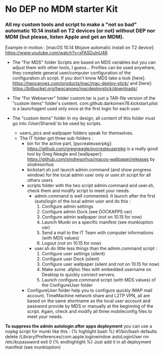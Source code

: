 No DEP no MDM starter Kit
==========
### All my custom tools and script to make a "not so bad" automatic 10.14 install on T2 devices (or not) without DEP nor MDM (but please, listen Apple and get an MDM).

Example in motion : [macOS 10.14 Mojave automatic install on T2 device]: https://www.youtube.com/watch?v=xFASDulnU48

* The "For MDS" folder
Scripts are based on MDS variables but you can adjust them with other tools, I guess...
Profiles can be used anywhere, they complete general user/computer configuration of the configuration.sh script.
If you don't know MDS take a look [here]: https://twocanoes.com/products/mac/mac-deploy-stick/ and [here]: https://bitbucket.org/twocanoes/macdeploystick/downloads/

* The "For Webserver" folder
custom.tar is just a TAR-file version of the "custom items" folder's content.
com.github.darkomen78.kickstart.plist is a launchagent used only once at the first login for each user.

* The "custom items" folder
In my design, all content of this folder must go into /User/Shared/ to be used by scripts.
  * users_pics and wallpaper folders speak for themselves.
  * The IT folder got three sub-folders :
    * bin for the active part, [pycreateuserpkg]: https://github.com/gregneagle/pycreateuserpkg is a really good tool by Greg Neagle and [wallpaper]: https://github.com/sindresorhus/macos-wallpaper/releases by sindresorhus
    * kickstart.sh just launch admin.command (and show progress window) for the local admin user only or user.sh script for all others users
    * scripts folder with the two script admin.command and user.sh, check them and modify script to meet your needs.   
      * admin.command is well commented. It launch after the first (auto)login of the local admin user and do this :
        1. Configure admin settings
        2. Configure admin Dock (see DOCKAPPS var)
        3. Configure admin wallpaper (not on 10.15 for now)
        4. Launch Munki on a specific manifest (see munkioption var)
        5. Send a mail to the IT Team with computer informations (with MDS values)
        6. Logout (not on 10.15 for now)
      * user.sh do little less things than the admin.command script :
        1. Configure user settings (silent)
        2. Configure user Dock (silent)
        3. Configure user wallpaper (silent and not on 10.15 for now)
        4. Make some .afploc files with embedded username on Desktop to quickly connect servers.
        5. Launch configure.command script (with MDS values) of the ConfigureUser folder
    * ConfigureUser folder help you to configure quickly IMAP mail account, TimeMachine network share and L2TP VPN, all are based on the same shortname as the local user account and password provide by MDS or manually at the beginning of the script. Again, check and modify all three mobileconfig files to meet your needs.   

**To suppress the admin autologin after apps deployment** you can use a nopkg script for munki like this :
{% highlight bash %}
#!/bin/bash
defaults delete /Library/Preferences/com.apple.loginwindow autoLoginUser
rm /etc/kcpassword
exit 0
{% endhighlight %}
Just add it in all deployment manifest (see munkioption)
